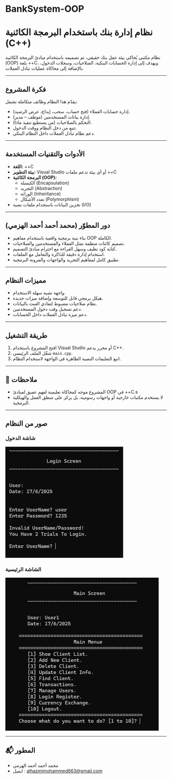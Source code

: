 # BankSystem-OOP
#  نظام إدارة بنك باستخدام البرمجة الكائنية (C++)

نظام مكتبي يُحاكي بيئة عمل بنك حقيقي، تم تصميمه باستخدام مبادئ البرمجة الكائنية (OOP) بلغة ++C، ويهدف إلى إدارة الحسابات البنكية، الصلاحيات، وسجلات الدخول، بالإضافة إلى محاكاة عمليات تبادل العملات.

---

##  فكرة المشروع

يقدّم هذا النظام وظائف متكاملة تشمل:

- إدارة حسابات العملاء (فتح حساب، سحب، إيداع، عرض الرصيد).
- إدارة بيانات المستخدمين (موظف – مدير).
- التحكم بالصلاحيات (من يستطيع تنفيذ ماذا).
- تتبع من دخل النظام ووقت الدخول.
- دعم نظام تبادل العملات داخل النظام البنكي.

---

##  الأدوات والتقنيات المستخدمة

- **اللغة:** ++C
- **بيئة التطوير:** Visual Studio أو أي بيئة تدعم ملفات ++C
- **البرمجة الكائنية (OOP):**
  - الكبسلة (Encapsulation)
  - التجريد (Abstraction)
  - الوراثة (Inheritance)
  - تعدد الأشكال (Polymorphism)
- تخزين البيانات باستخدام ملفات نصية (I/O)

---

##  دور المطوّر (محمد أحمد أحمد الهزمي)

- بناء بنية برمجية واقعية باستخدام مفاهيم OOP الكاملة.
- تصميم كائنات منظمة تمثل العملاء والمستخدمين والصلاحيات.
- كتابة كود نظيف وسهل القراءة مع احترام مبادئ التصميم.
- استخدام إدارة دقيقة للذاكرة والتعامل مع الملفات.
- تطبيق كامل لمفاهيم التجريد والواجهات والمرونة البرمجية.

---

##  مميزات النظام

- واجهة نصية سهلة الاستخدام.
- هيكل برمجي قابل للتوسعة وإضافة ميزات جديدة.
- نظام صلاحيات مضبوط لتفادي العبث بالبيانات.
- دعم تسجيل وقت دخول المستخدمين.
- دعم ميزة تبادل العملات داخل الحسابات.

---

##  طريقة التشغيل

1. افتح المشروع باستخدام Visual Studio أو محرر يدعم C++.
2. شغّل الملف الرئيسي `main.cpp`.
3. اتبع التعليمات النصية الظاهرة في الواجهة لاستخدام النظام.

---

## 📌 ملاحظات

- المشروع موجه كمحاكاة تعليمية لفهم عميق لمبادئ OOP في ++C.s
- لا يستخدم مكتبات خارجية أو واجهات رسومية، بل يركز على منطق العمل والهيكلية البرمجية.

---

## صور من النظام

### شاشة الدخول
![شاشة الدخول](screenshots/login.png)

### الشاشة الرئيسية
![الشاشة الرئيسية](screenshots/MainMenu.png)

---
## 📬 المطور

- محمد أحمد أحمد الهزمي
- ايميل : alhazmimohammed663@gmail.com
